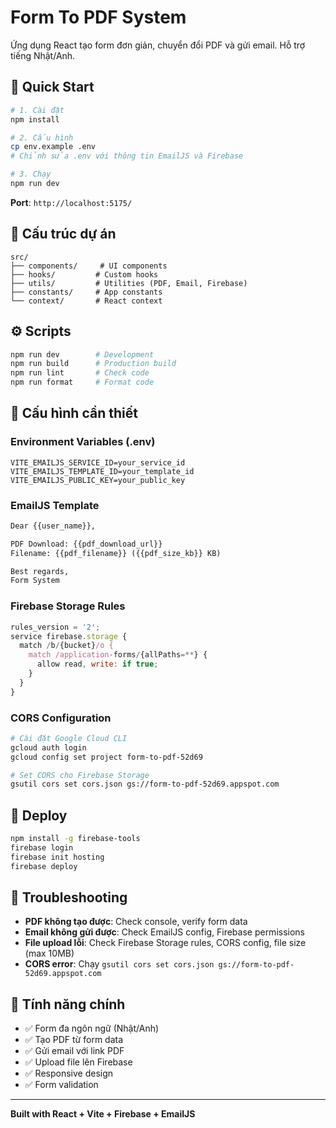 # Form To PDF System

Ứng dụng React tạo form đơn giản, chuyển đổi PDF và gửi email. Hỗ trợ tiếng Nhật/Anh.

## 🚀 Quick Start

```bash
# 1. Cài đặt
npm install

# 2. Cấu hình
cp env.example .env
# Chỉnh sửa .env với thông tin EmailJS và Firebase

# 3. Chạy
npm run dev
```

**Port**: `http://localhost:5175/`

## 📁 Cấu trúc dự án

```
src/
├── components/     # UI components
├── hooks/         # Custom hooks  
├── utils/         # Utilities (PDF, Email, Firebase)
├── constants/     # App constants
└── context/       # React context
```

## ⚙️ Scripts

```bash
npm run dev        # Development
npm run build      # Production build
npm run lint       # Check code
npm run format     # Format code
```

## 🔧 Cấu hình cần thiết

### Environment Variables (.env)
```env
VITE_EMAILJS_SERVICE_ID=your_service_id
VITE_EMAILJS_TEMPLATE_ID=your_template_id  
VITE_EMAILJS_PUBLIC_KEY=your_public_key
```

### EmailJS Template
```html
Dear {{user_name}},

PDF Download: {{pdf_download_url}}
Filename: {{pdf_filename}} ({{pdf_size_kb}} KB)

Best regards,
Form System
```

### Firebase Storage Rules
```javascript
rules_version = '2';
service firebase.storage {
  match /b/{bucket}/o {
    match /application-forms/{allPaths=**} {
      allow read, write: if true;
    }
  }
}
```

### CORS Configuration
```bash
# Cài đặt Google Cloud CLI
gcloud auth login
gcloud config set project form-to-pdf-52d69

# Set CORS cho Firebase Storage
gsutil cors set cors.json gs://form-to-pdf-52d69.appspot.com
```

## 🚀 Deploy

```bash
npm install -g firebase-tools
firebase login
firebase init hosting
firebase deploy
```

## 🐛 Troubleshooting

- **PDF không tạo được**: Check console, verify form data
- **Email không gửi được**: Check EmailJS config, Firebase permissions
- **File upload lỗi**: Check Firebase Storage rules, CORS config, file size (max 10MB)
- **CORS error**: Chạy `gsutil cors set cors.json gs://form-to-pdf-52d69.appspot.com`

## 📝 Tính năng chính

- ✅ Form đa ngôn ngữ (Nhật/Anh)
- ✅ Tạo PDF từ form data
- ✅ Gửi email với link PDF
- ✅ Upload file lên Firebase
- ✅ Responsive design
- ✅ Form validation

---
**Built with React + Vite + Firebase + EmailJS**